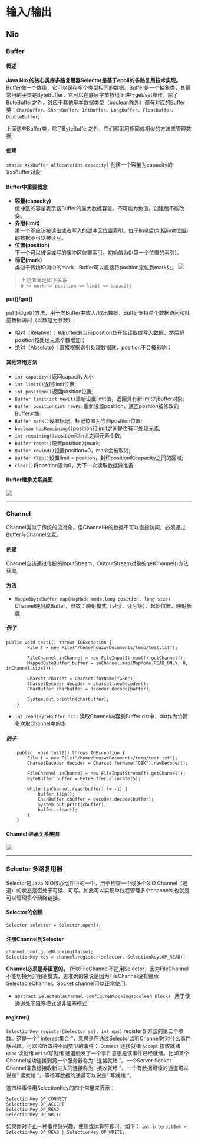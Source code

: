 # 输入/输出
## Nio
### Buffer

#### 概述

**Java Nio 的核心类库多路复用器Selector是基于epoll的多路复用技术实现。**
Buffer像一个数组，它可以保存多个类型相同的数据。Buffer是一个抽象类，其最常用的子类是ByteBuffer，它可以在底层字节数组上进行get/set操作。除了ButeBuffer之外，对应于其他基本数据类型（boolean除外）都有对应的Buffer类：```CharBuffer```、```ShortBuffer```、```IntBuffer```、```LongBuffer```、```FloatBuffer```、```DoubleBuffer```;

上面这些Buffer类，除了ByteBuffer之外，它们都采用相同或相似的方法来管理数据;

#### 创建

```static XxxBuffer allocate(int capacity)```
	创建一个容量为capacity的XxxBuffer对象;
	
#### Buffer中重要概念
- **容量(capacity)**
	<br/>缓冲区的容量表示该Buffer的最大数据容量。不可能为负值，创建后不能改变。
- **界限(limit)**
	<br/>第一个不应该被读出或者写入的缓冲区位置索引。位于limit后(包括limit位置)的数据不可以被读写。
- **位置(position)**
	<br/>下一个可以被读或写的缓冲区位置索引。初始值为0(第一个位置的索引)。
- **标记(mark)**
	<br/>类似于传统IO流中的mark，Buffer可以直接将position定位到mark处。
![](imgs/20190606-115802.png)

	
> 上述值满足如下关系<br/>
```0 <= mark <= position <= limit <= capacity```

	
#### put()/get()
put()和get()方法，用于向Buffer中放入/取出数据，Buffer支持单个数据访问和批量数据访问（以数组为参数）;

- 相对（Relative）：从Buffer的当前position处开始读取或写入数据，然后将position按处理元素个数增加；
- 绝对（Absolute）：直接根据索引处理数据就，position不会被影响；

#### 其他常用方法
- ```int capacity()```返回capacity大小;
- ```int limit()```返回limit位置;
- ```int position()```返回position位置;
- ```Buffer limit(int newLt)```重新设置limit值，返回具有新limit的Buffer对象;
- ```Buffer position(int newPs)```重新设置position，返回position被修改的Buffer对象;
- ```Buffer mark()```设置标记，标记位置为当前position位置;
- ```boolean hasRemaining()```position和limit之间是否有可处理元素;
- ```int remaining()```position和limit之间元素个数;
- ```Buffer reset()```设置position为mark;
- ```Buffer rewind()```设置position=0，mark会被取消;
- ```Buffer flip()```设置limit = position，封印position和capacity之间的区域;
- ```clear()```将position设为0，为下一次读取数据做准备

#### Buffer继承关系类图
![](imgs/20190606-120004.png)

***
### Channel
Channel类似于传统的流对象，但Channel中的数据不可以直接访问，必须通过Buffer与Channel交互。
#### 创建
Channel应该通过传统的InputStream、OutputStream对象的getChannel()方法获取。
#### 方法
- ```MappedByteBuffer map(MapMode mode,long position, long size)```
Channel映射成Buffer，参数：映射模式（只读、读写等）、起始位置、映射长度
##### 例子
```
public void test1() throws IOException {
		File f = new File("/home/houzw/Documents/temp/test.txt");
		
		FileChannel inChannel = new FileInputStream(f).getChannel();
		MappedByteBuffer buffer = inChannel.map(MapMode.READ_ONLY, 0, inChannel.size());

		Charset charset = Charset.forName("GBK");
		CharsetDecoder decoder = charset.newDecoder();
		CharBuffer charbuffer = decoder.decode(buffer);
		
		System.out.println(charbuffer);
	}
```
- ```int read(ByteBuffer dst)```
读取Channel内容到Buffer dst中，dst作为竹筒多次取Channel中的水
##### 例子
```
	public  void test2() throws IOException {
		File f = new File("/home/houzw/Documents/temp/test.txt");
		CharsetDecoder decoder = Charset.forName("GBK").newDecoder();
	
		FileChannel inChannel = new FileInputStream(f).getChannel();
		ByteBuffer buffer = ByteBuffer.allocate(5);
		
		while (inChannel.read(buffer) != -1) {
			buffer.flip();
			CharBuffer cbuffer = decoder.decode(buffer);
			System.out.print(cbuffer);
			buffer.clear();
		}
	}
```
#### Channel 继承关系类图
![](imgs/20190606-120108.png)

***
### Selector 多路复用器
Selector是Java NIO核心组件中的一个，用于检查一个或多个NIO Channel（通道）的状态是否处于可读、可写。如此可以实现单线程管理多个channels,也就是可以管理多个网络链接。
#### Selector的创建
```Selector selector = Selector.open();```

#### 注册Channel到Selector
```
channel.configureBlocking(false);
SelectionKey key = channel.register(selector, Selectionkey.OP_READ);
```
**Channel必须是非阻塞的。**
所以FileChannel不适用Selector，因为FileChannel不能切换为非阻塞模式，更准确的来说是因为FileChannel没有继承SelectableChannel。Socket channel可以正常使用。

- ```abstract SelectableChannel configureBlocking(boolean block) ```
	用于使通道处于阻塞模式或非阻塞模式
	
#### register()
```SelectionKey register(Selector sel, int ops)```
register() 方法的第二个参数。这是一个“ interest集合 ”，意思是在通过Selector监听Channel时对什么事件感兴趣。可以监听四种不同类型的事件：
`Connect` 连接就绪
`Accept` 接收就绪
`Read` 读就绪 
`Write`写就绪
通道触发了一个事件意思是该事件已经就绪。比如某个Channel成功连接到另一个服务器称为“ 连接就绪 ”。一个Server Socket Channel准备好接收新进入的连接称为“ 接收就绪 ”。一个有数据可读的通道可以说是“ 读就绪 ”。等待写数据的通道可以说是“ 写就绪 ”。

这四种事件用SelectionKey的四个常量来表示：
```
SelectionKey.OP_CONNECT
SelectionKey.OP_ACCEPT
SelectionKey.OP_READ
SelectionKey.OP_WRITE
```
如果你对不止一种事件感兴趣，使用或运算符即可，如下：
```int interestSet = SelectionKey.OP_READ | SelectionKey.OP_WRITE;```
	
	
	
	
	
	
	
	
	
	
	
	
	
	
	
	
	
	
	
	

